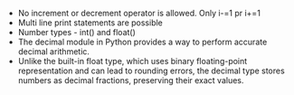 - No increment or decrement operator is allowed.  Only i-=1 pr i+=1
- Multi line print statements are possible
- Number types - int() and float()
- The decimal module in Python provides a way to perform accurate decimal arithmetic. 
- Unlike the built-in float type, which uses binary floating-point representation and can lead to rounding errors, the decimal type stores numbers as decimal fractions, preserving their exact values.